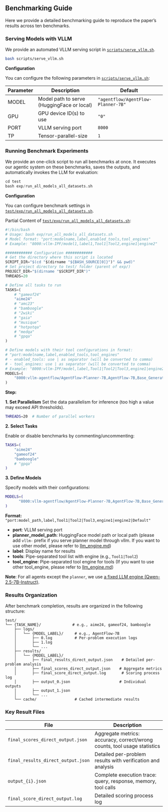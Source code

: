 ## Benchmarking Guide
Here we provide a detailed benchmarking guide to reproduce the paper’s results across ten benchmarks.

### Serving Models with VLLM

We provide an automated VLLM serving script in [`scripts/serve_vllm.sh`](../../scripts/serve_vllm.sh). 

```bash
bash scripts/serve_vllm.sh
```

**Configuration**

You can configure the following parameters in [`scripts/serve_vllm.sh`](../../scripts/serve_vllm.sh):

| Parameter | Description | Default |
|-----------|-------------|---------|
| MODEL | Model path to serve (HuggingFace or local) | `"agentflow/AgentFlow-Planner-7B"` |
| GPU | GPU device ID(s) to use | `"0"` |
| PORT | VLLM serving port | `8000` |
| TP | Tensor-parallel-size | `1` |


### Running Benchmark Experiments
We provide an one-click script to run all benchmarks at once. It executes our agentic system on these benchmarks, saves the outputs, and automatically invokes the LLM for evaluation:
```python
cd test
bash exp/run_all_models_all_datasets.sh
```

**Configuration**

You can configure benchmark settings in [`test/exp/run_all_models_all_datasets.sh`](../../test/exp/run_all_models_all_datasets.sh).

Partial Content of [`test/exp/run_all_models_all_datasets.sh`](../../test/exp/run_all_models_all_datasets.sh):
```python
#!/bin/bash
# Usage: bash exp/run_all_models_all_datasets.sh
# Model format: "port:modelname,label,enabled_tools,tool_engines"
# Example: "8000:vllm-IPF/model1,label1,Tool1|Tool2,engine1|engine2"

############ Configuration ############
# Get the directory where this script is located
SCRIPT_DIR="$(cd "$(dirname "${BASH_SOURCE[0]}")" && pwd)"
# Set project directory to test/ folder (parent of exp/)
PROJECT_DIR="$(dirname "$SCRIPT_DIR")"
THREADS=20

# Define all tasks to run
TASKS=(
    # "gameof24"
    "aime24"
    # "amc23"
    # "bamboogle"
    # "2wiki"
    # "gaia"
    # "musique"
    # "hotpotqa"
    # "medqa"
    # "gpqa"
)

# Define models with their tool configurations in format:
# "port:modelname,label,enabled_tools,tool_engines"
# - enabled_tools: use | as separator (will be converted to comma)
# - tool_engines: use | as separator (will be converted to comma)
# Example: "8000:vllm-IPF/model,label,Tool1|Tool2|Tool3,engine1|engine2|Default"
MODELS=(
    "8000:vllm-agentflow/AgentFlow-Planner-7B,AgentFlow-7B,Base_Generator_Tool|Python_Coder_Tool|Google_Search_Tool|Wikipedia_Search_Tool,dashscope-qwen2.5-7b-instruct|dashscope-qwen2.5-7b-instruct|Default|Default"
)
```

**Step:**

**1. Set Parallelism**
Set the data parallelism for inference (too high a value may exceed API thresholds).
```bash
THREADS=20  # Number of parallel workers
```

**2. Select Tasks**

Enable or disable benchmarks by commenting/uncommenting:
```bash
TASKS=(
    "aime24"
    "gameof24"
    "bamboogle"
    # "gpqa"
)
```

**3. Define Models**

Specify models with their configurations:
```bash
MODELS=(
      "8000:vllm-agentflow/AgentFlow-Planner-7B,AgentFlow-7B,Base_Generator_Tool|Python_Coder_Tool|Google_Search_Tool|Wikipedia_Search_Tool,dashscope-qwen2.5-7b-instruct|dashscope-qwen2.5-7b-instruct|Default|Default"
)
```

**Format:** `"port:model_path,label,Tool1|Tool2|Tool3,engine1|engine2|Default"`
- **port**: VLLM serving port
- **planner_model_path**: HuggingFace model path or local path (please add `vllm-` prefix if you serve planner model through vllm. If you want to use other model, please refer to [llm_engine.md](llm_engine.md))
- **label**: Display name for results
- **tools**: Pipe-separated tool list with engine (e.g., `Tool1|Tool2`)
- **tool_engine**: Pipe-separated tool engine for tools (If you want to use other tool_engine, please refer to [llm_engine.md](llm_engine.md))

**Note**: For all agents except the `planner`, we use [a fixed LLM engine (Qwen-2.5-7B-Instruct)](https://github.com/lupantech/AgentFlow/blob/d557fbf49f2c88aafb3d06c9b155cf3266218629/agentflow/agentflow/models/planner.py#L19).



### Results Organization

After benchmark completion, results are organized in the following structure:

```
test/
└── {TASK_NAME}/              # e.g., aime24, gameof24, bamboogle
    ├── logs/
    │   └── {MODEL_LABEL}/     # e.g., AgentFlow-7B
    │       ├── 0.log          # Per-problem execution logs
    │       ├── 1.log
    │       └── ...
    ├── results/
    │   └── {MODEL_LABEL}/
    │       ├── final_results_direct_output.json    # Detailed per-problem analysis
    │       ├── final_scores_direct_output.json    # Aggregate metrics
    │       ├── final_score_direct_output.log       # Scoring process log
    │       ├── output_0.json                      # Individual outputs
    │       ├── output_1.json
    │       └── ...
    └── cache/                 # Cached intermediate results
```

### Key Result Files

| File | Description |
|------|-------------|
| `final_scores_direct_output.json` | Aggregate metrics: accuracy, correct/wrong counts, tool usage statistics |
| `final_results_direct_output.json` | Detailed per-problem results with verification and analysis |
| `output_{i}.json` | Complete execution trace: query, response, memory, tool calls |
| `final_score_direct_output.log` | Detailed scoring process log |
